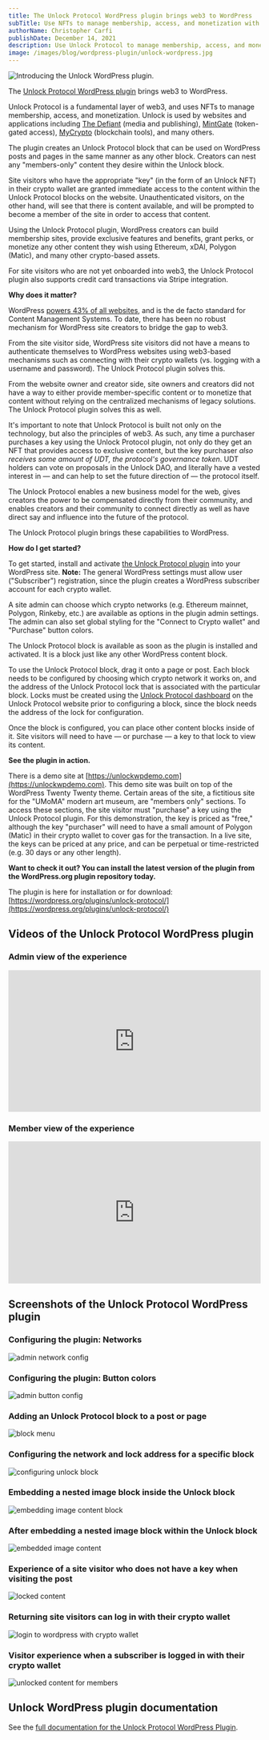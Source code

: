 ```yaml
---
title: The Unlock Protocol WordPress plugin brings web3 to WordPress
subTitle: Use NFTs to manage membership, access, and monetization with existing WordPress sites
authorName: Christopher Carfi
publishDate: December 14, 2021
description: Use Unlock Protocol to manage membership, access, and monetization with existing WordPress sites.
image: /images/blog/wordpress-plugin/unlock-wordpress.jpg
---
```


![Introducing the Unlock WordPress plugin.](/images/blog/wordpress-plugin/unlock-wordpress.jpg)

The [Unlock Protocol WordPress plugin](https://wordpress.org/plugins/unlock-protocol/) brings web3 to WordPress. 

Unlock Protocol is a fundamental layer of web3, and uses NFTs to manage membership, access, and monetization. Unlock is used by websites and applications including [The Defiant](https://unlock-protocol.com/blog/thedefiant-case-study) (media and publishing), [MintGate](https://unlock-protocol.com/blog/mintgate-unlock-case-study) (token-gated access), [MyCrypto](https://unlock-protocol.com/blog/mycrypto-unlock-case-study) (blockchain tools), and many others.

The plugin creates an Unlock Protocol block that can be used on WordPress posts and pages in the same manner as any other block. Creators can nest any "members-only" content they desire within the Unlock block. 

Site visitors who have the appropriate "key" (in the form of an Unlock NFT) in their crypto wallet are granted immediate access to the content within the Unlock Protocol blocks on the website. Unauthenticated visitors, on the other hand, will see that there is content available, and will be prompted to become a member of the site in order to access that content.

Using the Unlock Protocol plugin, WordPress creators can build membership sites, provide exclusive features and benefits, grant perks, or monetize any other content they wish using Ethereum, xDAI, Polygon (Matic), and many other crypto-based assets. 

For site visitors who are not yet onboarded into web3, the Unlock Protocol plugin also supports credit card transactions via Stripe integration.

**Why does it matter?**

WordPress [powers 43% of all websites](https://w3techs.com/technologies/details/cm-wordpress), and is the de facto standard for Content Management Systems. To date, there has been no robust mechanism for WordPress site creators to bridge the gap to web3. 

From the site visitor side, WordPress site visitors did not have a means to authenticate themselves to WordPress websites using web3-based mechanisms such as connecting with their crypto wallets (vs. logging with a username and password). The Unlock Protocol plugin solves this.

From the website owner and creator side, site owners and creators did not have a way to either provide member-specific content or to monetize that content without relying on the centralized mechanisms of legacy solutions. The Unlock Protocol plugin solves this as well.

It's important to note that Unlock Protocol is built not only on the technology, but also the principles of web3. As such, any time a purchaser purchases a key using the Unlock Protocol plugin, not only do they get an NFT that provides access to exclusive content, but the key purchaser *also receives some amount of UDT, the protocol's governance token*. UDT holders can vote on proposals in the Unlock DAO, and literally have a vested interest in — and can help to set the future direction of — the protocol itself.

The Unlock Protocol enables a new business model for the web, gives creators the power to be compensated directly from their community, and enables creators and their community to connect directly as well as have direct say and influence into the future of the protocol. 

The Unlock Protocol plugin brings these capabilities to WordPress.

**How do I get started?**

To get started, install and activate [the Unlock Protocol plugin](https://wordpress.org/plugins/unlock-protocol/) into your WordPress site. **Note:** The general WordPress settings must allow user ("Subscriber") registration, since the plugin creates a WordPress subscriber account for each crypto wallet.

A site admin can choose which crypto networks (e.g. Ethereum mainnet, Polygon, Rinkeby, etc.) are available as options in the plugin admin settings. The admin can also set global styling for the "Connect to Crypto wallet" and "Purchase" button colors. 

The Unlock Protocol block is available as soon as the plugin is installed and activated. It is a block just like any other WordPress content block. 

To use the Unlock Protocol block, drag it onto a page or post. Each block needs to be configured by choosing which crypto network it works on, and the address of the Unlock Protocol lock that is associated with the particular block. Locks must be created using the [Unlock Protocol dashboard](https://app.unlock-protocol.com/dashboard) on the Unlock Protocol website prior to configuring a block, since the block needs the address of the lock for configuration.

Once the block is configured, you can place other content blocks inside of it. Site visitors will need to have — or purchase — a key to that lock to view its content.

**See the plugin in action.**

There is a demo site at [https://unlockwpdemo.com](https://unlockwpdemo.com). This demo site was built on top of the WordPress Twenty Twenty theme. Certain areas of the site, a fictitious site for the "UMoMA" modern art museum, are "members only" sections. To access these sections, the site visitor must "purchase" a key using the Unlock Protocol plugin. For this demonstration, the key is priced as "free," although the key "purchaser" will need to have a small amount of Polygon (Matic) in their crypto wallet to cover gas for the transaction. In a live site, the keys can be priced at any price, and can be perpetual or time-restricted (e.g. 30 days or any other length).

**Want to check it out? You can install the latest version of the plugin from the WordPress.org plugin repository today.**

The plugin is here for installation or for download: [https://wordpress.org/plugins/unlock-protocol/](https://wordpress.org/plugins/unlock-protocol/) 


## Videos of the Unlock Protocol WordPress plugin

### Admin view of the experience

<div style="position: relative; overflow: hidden; width: 100%; padding-top: 56.25%;"><iframe style="position: absolute; top: 0; left: 0; bottom: 0; right: 0; width: 100%; height: 100%;" src="https://www.youtube.com/embed/9qNeoJeZ6I8" title="YouTube video player" frameborder="0" allow="accelerometer; autoplay; clipboard-write; encrypted-media; gyroscope; picture-in-picture" allowfullscreen></iframe></div>


### Member view of the experience

<div style="position: relative; overflow: hidden; width: 100%; padding-top: 56.25%;"><iframe style="position: absolute; top: 0; left: 0; bottom: 0; right: 0; width: 100%; height: 100%;" src="https://www.youtube.com/embed/GQGqhkz6ZUg" title="YouTube video player" frameborder="0" allow="accelerometer; autoplay; clipboard-write; encrypted-media; gyroscope; picture-in-picture" allowfullscreen></iframe></div>


## Screenshots of the Unlock Protocol WordPress plugin


### Configuring the plugin: Networks

![admin network config](/images/blog/unlock-wordpress-plugin/unlock-wp-admin-networks-min.png)


### Configuring the plugin: Button colors

![admin button config](/images/blog/unlock-wordpress-plugin/unlock-wp-admin-button-colors-min.png)


### Adding an Unlock Protocol block to a post or page

![block menu](/images/blog/unlock-wordpress-plugin/unlock-wp-block-menu-min.png)


### Configuring the network and lock address for a specific block

![configuring unlock block](/images/blog/unlock-wordpress-plugin/unlock-wp-unlock-block-min.png)


### Embedding a nested image block inside the Unlock block

![embedding image content block](/images/blog/unlock-wordpress-plugin/unlock-wp-image-block-min.png)


### After embedding a nested image block within the Unlock block

![embedded image content](/images/blog/unlock-wordpress-plugin/unlock-wp-admin-image-content-min.png)


### Experience of a site visitor who does not have a key when visiting the post

![locked content](/images/blog/unlock-wordpress-plugin/unlock-wp-locked-content-min.png)


### Returning site visitors can log in with their crypto wallet

![login to wordpress with crypto wallet](/images/blog/unlock-wordpress-plugin/unlock-wp-log-in-with-crypto-wallet-min.png)


### Visitor experience when a subscriber is logged in with their crypto wallet

![unlocked content for members](/images/blog/unlock-wordpress-plugin/unlock-wp-member-content-min.png)


## Unlock WordPress plugin documentation

See the [full documentation for the Unlock Protocol WordPress Plugin](https://docs.unlock-protocol.com/creators/plugins-and-integrations/wordpress-plugin).
